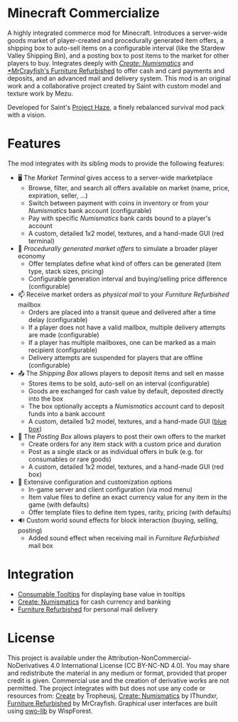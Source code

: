 # Minecraft Commercialize

A highly integrated commerce mod for Minecraft. Introduces a server-wide goods market of player-created and procedurally generated item offers, a shipping box to auto-sell items on a configurable interval (like the Stardew Valley Shipping Bin), and a posting box to post items to the market for other players to buy. Integrates deeply with [*Create: Numismatics*](https://modrinth.com/mod/numismatics) and [*MrCrayfish's Furniture Refurbished](https://www.curseforge.com/minecraft/mc-mods/refurbished-furniture) to offer cash and card payments and deposits, and an advanced mail and delivery system. This mod is an original work and a collaborative project created by Saint with custom model and texture work by Mezu. 

Developed for Saint's [Project Haze](https://haze.blockworlds.io/), a finely rebalanced survival mod pack with a vision.

# Features

The mod integrates with its sibling mods to provide the following features:

- 🖥️ The *Market Terminal* gives access to a server-wide marketplace
	- Browse, filter, and search all offers available on market (name, price, expiration, seller, …)
	- Switch between payment with coins in inventory or from your *Numismatics* bank account (configurable)
	- Pay with specific *Numismatics* bank cards bound to a player's account
	- A custom, detailed 1x2 model, textures, and a hand-made GUI (red terminal)
- 🎲 *Procedurally generated market offers* to simulate a broader player economy
	- Offer templates define what kind of offers can be generated (item type, stack sizes, pricing)
	- Configurable generation interval and buying/selling price difference (configurable)
- 📫 Receive market orders as *physical mail* to your *Furniture Refurbished* mailbox
	- Orders are placed into a transit queue and delivered after a time delay (configurable)
	- If a player does not have a valid mailbox, multiple delivery attempts are made (configurable)
	- If a player has multiple mailboxes, one can be marked as a main recipient (configurable)
	- Delivery attempts are suspended for players that are offline (configurable)
- 📤 The *Shipping Box* allows players to deposit items and sell en masse
	- Stores items to be sold, auto-sell on an interval (configurable)
	- Goods are exchanged for cash value by default, deposited directly into the box
	- The box optionally accepts a *Numismatics* account card to deposit funds into a bank account
	- A custom, detailed 1x2 model, textures, and a hand-made GUI ([blue box](https://www.youtube.com/watch?v=75V4ClJZME4))
- 📌 The *Posting Box* allows players to post their own offers to the market
	- Create orders for any item stack with a custom price and duration
	- Post as a single stack or as individual offers in bulk (e.g. for consumables or rare goods)
	- A custom, detailed 1x2 model, textures, and a hand-made GUI (red box)
- 🧾 Extensive configuration and customization options
	- In-game server and client configuration (via mod menu)
	- Item value files to define an exact currency value for any item in the game (with defaults)
	- Offer template files to define item types, rarity, pricing (with defaults)
- 🔊 Custom world sound effects for block interaction (buying, selling, posting)
	- Added sound effect when receiving mail in *Furniture Refurbished* mail box

# Integration

- [Consumable Tooltips](https://github.com/AugustSaintFreytag/minecraft-consumable-tooltips) for displaying base value in tooltips
- [Create: Numismatics](https://modrinth.com/mod/numismatics) for cash currency and banking
- [Furniture Refurbished](https://www.curseforge.com/minecraft/mc-mods/refurbished-furniture) for personal mail delivery

# License

This project is available under the Attribution-NonCommercial-NoDerivatives 4.0 International License (CC BY-NC-ND 4.0). You may share and redistribute the material in any medium or format, provided that proper credit is given. Commercial use and the creation of derivative works are not permitted. The project integrates with but does not use any code or resources from: [Create](https://modrinth.com/mod/create-fabric) by Tropheusj, [Create: Numismatics](https://modrinth.com/mod/numismatics) by IThundxr, [Furniture Refurbished](https://www.curseforge.com/minecraft/mc-mods/refurbished-furniture) by MrCrayfish. Graphical user interfaces are built using [owo-lib](https://modrinth.com/mod/owo-lib) by WispForest.